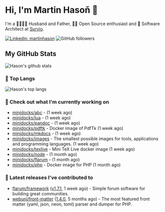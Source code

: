 # Hi, I'm Martin Hasoň 👋

I'm a 👨‍👩‍👧‍👦 Husband and Father, 🧑‍💻 Open Source enthusiast and 📐 Software Architect at [Survio](https://www.survio.com).

[![Linkedin: martinhason](https://img.shields.io/badge/-Martin%20Hasoň-blue?style=flat-square&logo=Linkedin&logoColor=white&link=https://www.linkedin.com/in/martinhason/)](https://www.linkedin.com/in/martinhason/)
![GitHub followers](https://img.shields.io/github/followers/hason?label=Follow&style=social)


## My GitHub Stats
![Hason's github stats](https://github-readme-stats.vercel.app/api?username=hason&show_icons=true&include_all_commits=true&theme=dracula&hide_border=true&hide_title=true)

### 💾 Top Langs
![Hason's top langs](https://github-readme-stats.vercel.app/api/top-langs/?username=hason&layout=compact&theme=dracula&hide_border=true&hide_title=true)

### 👷 Check out what I'm currently working on

- [minidocks/abc](https://github.com/minidocks/abc) -  (1 week ago)
- [minidocks/lua](https://github.com/minidocks/lua) -  (1 week ago)
- [minidocks/pandoc](https://github.com/minidocks/pandoc) -  (1 week ago)
- [minidocks/pdftk](https://github.com/minidocks/pdftk) - Docker image of PdfTk (1 week ago)
- [minidocks/mkdocs](https://github.com/minidocks/mkdocs) -  (1 week ago)
- [minidocks/images](https://github.com/minidocks/images) - The smallest possible images for tools, applications and programming languages. (1 week ago)
- [minidocks/texlive](https://github.com/minidocks/texlive) - Mini TeX Live docker image (1 week ago)
- [minidocks/node](https://github.com/minidocks/node) -  (1 month ago)
- [minidocks/flarum](https://github.com/minidocks/flarum) -  (1 month ago)
- [minidocks/php](https://github.com/minidocks/php) - Docker image for PHP (1 month ago)

### 🔭 Latest releases I've contributed to

- [flarum/framework](https://github.com/flarum/framework) ([v1.7.1](https://github.com/flarum/framework/releases/tag/v1.7.1), 1 week ago) - Simple forum software for building great communities.
- [webuni/front-matter](https://github.com/webuni/front-matter) ([1.4.0](https://github.com/webuni/front-matter/releases/tag/1.4.0), 5 months ago) - The most featured front matter (yaml, json, neon, toml) parser and dumper for PHP.
